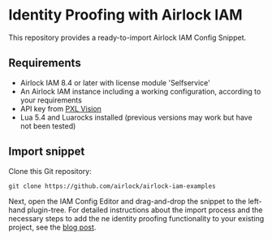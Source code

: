 # Identity Proofing with Airlock IAM

This repository provides a ready-to-import Airlock IAM Config Snippet.


## Requirements

- Airlock IAM 8.4 or later with license module 'Selfservice'
- An Airlock IAM instance including a working configuration, according to your requirements
- API key from [PXL Vision](https://www.pxl-vision.com/)
- Lua 5.4 and Luarocks installed (previous versions may work but have not been tested)


## Import snippet

Clone this Git repository:
```console
git clone https://github.com/airlock/airlock-iam-examples
```

Next, open the IAM Config Editor and drag-and-drop the snippet to the left-hand plugin-tree. For detailed instructions about the import process and the necessary steps to add the ne identity proofing functionality to your existing project, see the [blog post](https://www.airlock.com/en/insights/airlock-blog/business-blog/identity-proofing-config-as-snippet).

